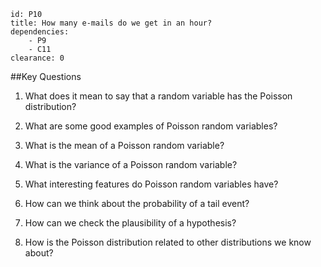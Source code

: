 ````
id: P10
title: How many e-mails do we get in an hour?
dependencies:
    - P9
    - C11
clearance: 0
````
##Key Questions

1.  What does it mean to say that a random variable has the Poisson distribution?

1.  What are some good examples of Poisson random variables?

1.  What is the mean of a Poisson random variable?

1.  What is the variance of a Poisson random variable?

1.  What interesting features do Poisson random variables have?

1.  How can we think about the probability of a tail event?

1.  How can we check the plausibility of a hypothesis?

1.  How is the Poisson distribution related to other distributions we know about?
